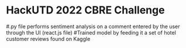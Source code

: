 # HackUTD 2022 CBRE Challenge
#.py file performs sentiment analysis on a comment entered by the user through the UI (react.js file)
#Trained model by feeding it a set of hotel customer reviews found on Kaggle
#
